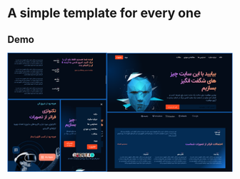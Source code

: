 
# A simple template for every one

## Demo
<p>
    <img align="center" src="./Demo/demo-template-2.png"/>
</p>